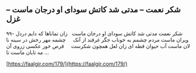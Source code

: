 ## شکر نعمت – مدتی شد کاتش سودای او درجان ماست – غزل


۹۹- شکر نعمت مدتی شد کاتش سودای او درجان ماست   زان تماناها که دایم دردل ویران ماست مردم چشمم به خوناب جگر غرقند از آنک     چشمه مهر رخش در سینه نا لان ماست آب حیوان قطه ای زان لعل همچون شکرست     قرص خور عکسی زروی آن مه تابان ماست تا &#8230;

[https://faalgir.com/179/](https://faalgir.com/179/) 